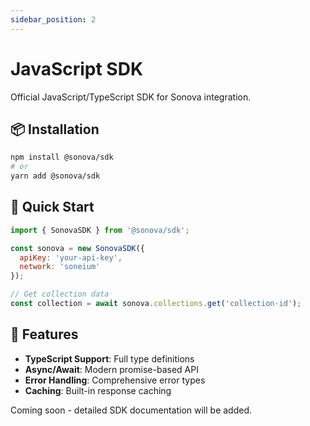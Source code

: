 ```yaml
---
sidebar_position: 2
---
```


# JavaScript SDK

Official JavaScript/TypeScript SDK for Sonova integration.

## 📦 Installation

```bash
npm install @sonova/sdk
# or
yarn add @sonova/sdk
```

## 🚀 Quick Start

```javascript
import { SonovaSDK } from '@sonova/sdk';

const sonova = new SonovaSDK({
  apiKey: 'your-api-key',
  network: 'soneium'
});

// Get collection data
const collection = await sonova.collections.get('collection-id');
```

## 🔧 Features

- **TypeScript Support**: Full type definitions
- **Async/Await**: Modern promise-based API
- **Error Handling**: Comprehensive error types
- **Caching**: Built-in response caching

Coming soon - detailed SDK documentation will be added. 